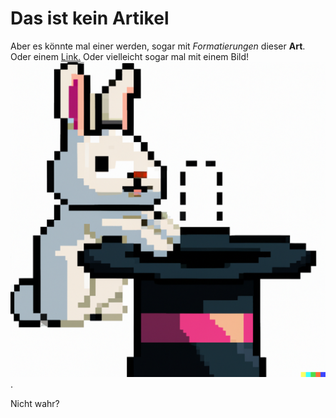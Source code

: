 # Das ist kein Artikel

Aber es könnte mal einer werden, sogar mit
*Formatierungen* dieser __Art__.
Oder einem [Link.](http://www.geos-infobase.de)
Oder vielleicht sogar mal mit einem Bild!
![une image](/images/dalle.png).


Nicht wahr?